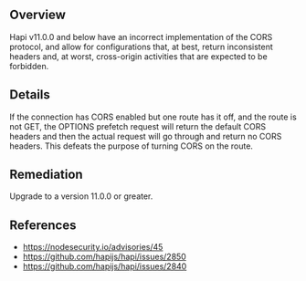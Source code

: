 ## Overview
Hapi v11.0.0 and below have an incorrect implementation of the CORS protocol, and allow for configurations that, at best, return inconsistent headers and, at worst, cross-origin activities that are expected to be forbidden.

## Details
If the connection has CORS enabled but one route has it off, and the route is not GET, the OPTIONS prefetch request will return the default CORS headers and then the actual request will go through and return no CORS headers. This defeats the purpose of turning CORS on the route.

## Remediation
Upgrade to a version 11.0.0 or greater.

## References
- https://nodesecurity.io/advisories/45
- https://github.com/hapijs/hapi/issues/2850
- https://github.com/hapijs/hapi/issues/2840
